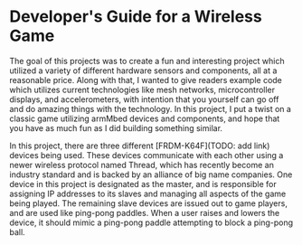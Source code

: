 # Developer's Guide for a Wireless Game

The goal of this projects was to create a fun and interesting project which utilized a variety of different hardware sensors and components, all at a reasonable price. Along with that, I wanted to give readers example code which utilizes current technologies like mesh networks, microcontroller displays, and accelerometers, with intention that you yourself can go off and do amazing things with the technology. In this project, I put a twist on a classic game utilizing armMbed devices and components, and hope that you have as much fun as I did building something similar.

In this project, there are three different [FRDM-K64F](TODO: add link) devices being used. These devices communicate with each other using a newer wireless protocol named Thread, which has recently become an industry standard and is backed by an alliance of big name companies. One device in this project is designated as the master, and is responsible for assigning IP addresses to its slaves and managing all aspects of the game being played.  The remaining slave devices are issued out to game players, and are used like ping-pong paddles. When a user raises and lowers the device, it should mimic a ping-pong paddle attempting to block a ping-pong ball.  
